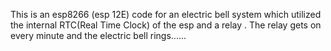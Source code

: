 This is an esp8266 (esp 12E) code for an electric bell system which utilized the internal RTC(Real Time Clock) of the esp and a relay .
The relay gets on every minute and the electric bell rings......
